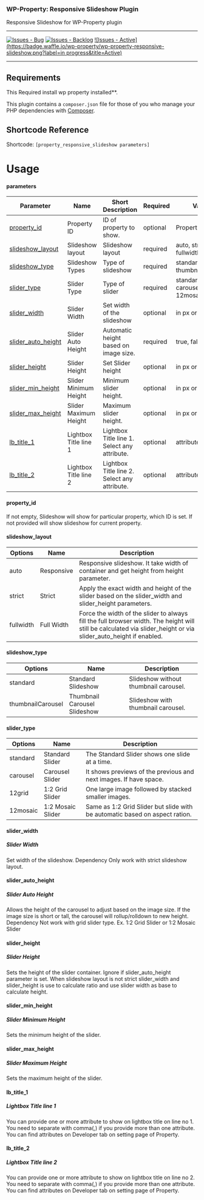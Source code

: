 ### WP-Property: Responsive Slideshow Plugin

Responsive Slideshow for WP-Property plugin

***
[![Issues - Bug](https://badge.waffle.io/wp-property/wp-property-responsive-slideshow.png?label=bug&title=Bugs)](http://waffle.io/wp-property/wp-property-responsive-slideshow)
[![Issues - Backlog](https://badge.waffle.io/wp-property/wp-property-responsive-slideshow.png?label=backlog&title=Backlog)](http://waffle.io/wp-property/wp-property-responsive-slideshow/)
[![Issues - Active](https://badge.waffle.io/wp-property/wp-property-responsive-slideshow.png?label=in progress&title=Active)](http://waffle.io/wp-property/wp-property-responsive-slideshow/)
***

## Requirements
This Required install wp property installed**.

This plugin contains a ```composer.json``` file for those of you who manage your PHP dependencies with [Composer](https://getcomposer.org).

## Shortcode Reference
Shortcode: `[property_responsive_slideshow parameters]`
# Usage

#### parameters
Parameter                                 | Name                  | Short Description                             | Required  | Values                                | Default
---                                       | ---                   | ---                                           | ---       | ---                                   | ---
[property_id](#property_id)               | Property ID           | ID of property to show.                       | optional  | Property ID                           | Current property
[slideshow_layout](#slideshow_layout)     | Slideshow layout      | Slideshow layout                              | required  | auto, strict, fullwidth               | auto
[slideshow_type](#slideshow_type)         | Slideshow Types       | Type of slideshow                             | required  | standard, thumbnailCarousel           | thumbnailCarousel
[slider_type](#slider_type)               | Slider Type           | Type of slider                                | required  | standard, carousel, 12grid, 12mosaic  |  standard
[slider_width](#slider_width)             | Slider Width          | Set width of the slideshow                    | optional  | in px or %                            | none
[slider_auto_height](#slider_auto_height) | Slider Auto Height    | Automatic height based on image size.         | required  | true, false                           | false
[slider_height](#slider_height)           | Slider Height         | Set Slider height                             | optional  | in px or %                            | 16:9
[slider_min_height](#slider_min_height)   | Slider Minimum Height | Minimum slider height.                        | optional  | in px or %                            | none
[slider_max_height](#slider_max_height)   | Slider Maximum Height | Maximum slider height.                        | optional  | in px or %                            | none
[lb_title_1](#lb_title_1)                 | Lightbox Title line 1 | Lightbox Title line 1. Select any attribute.  | optional  | attributes                            | none
[lb_title_2](#lb_title_2)                 | Lightbox Title line 2 | Lightbox Title line 2. Select any attribute.  | optional  | attributes                            | none


#### property_id
If not empty, Slideshow will show for particular property, which ID is set. If not provided will show slideshow for current property.

#### slideshow_layout
Options           | Name                          | Description                            
---               | ---                           | ---                                    
auto              | Responsive                    | Responsive slideshow. It take width of container and get height from height parameter.
strict            | Strict                        | Apply the exact width and height of the slider based on the slider_width and slider_height parameters.
fullwidth         | Full Width                    | Force the width of the slider to always fill the full browser width. The height will still be calculated via slider_height or via slider_auto_height if enabled.

#### slideshow_type
Options           | Name                          | Description
---               | ---                           | ---
standard          | Standard Slideshow            | Slideshow without thumbnail carousel.  
thumbnailCarousel | Thumbnail Carousel Slideshow  | Slideshow with thumbnail carousel.     

#### slider_type
Options           | Name                          | Description
---               | ---                           | ---
standard          | Standard Slider               | The Standard Slider shows one slide at a time.
carousel          | Carousel Slider               | It shows previews of the previous and next images. If have space.
12grid            | 1:2 Grid Slider               | One large image followed by stacked smaller images.
12mosaic          | 1:2 Mosaic Slider             | Same as 1:2 Grid Slider but slide with be automatic based on aspect ration.

#### slider_width
##### Slider Width
Set width of the slideshow. 
Dependency Only work with strict slideshow layout.

#### slider_auto_height
##### Slider Auto Height
Allows the height of the carousel to adjust based on the image size. If the image size is short or tall, the carousel will rollup/rolldown to new height.
Dependency Not work with grid slider type. Ex. 1:2 Grid Slider or 1:2 Mosaic Slider

#### slider_height
##### Slider Height
Sets the height of the slider container.
Ignore if slider_auto_height parameter is set. When slideshow layout is not strict slider_width and slider_height is use to calculate ratio and use slider width as base to calculate height.

#### slider_min_height
##### Slider Minimum Height
Sets the minimum height of the slider.

#### slider_max_height
##### Slider Maximum Height
Sets the maximum height of the slider.

#### lb_title_1
##### Lightbox Title line 1
You can provide one or more attribute to show on lightbox title on line no 1. You need to separate with comma(,) if you provide more than one attribute. You can find attributes on Developer tab on setting page of Property.

#### lb_title_2
##### Lightbox Title line 2
You can provide one or more attribute to show on lightbox title on line no 2. You need to separate with comma(,) if you provide more than one attribute. You can find attributes on Developer tab on setting page of Property.
